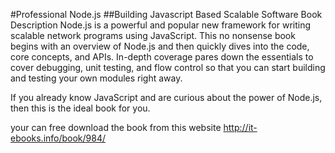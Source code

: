 #Professional Node.js
##Building Javascript Based Scalable Software
Book Description
Node.js is a powerful and popular new framework for writing scalable network programs using JavaScript. This no nonsense book begins with an overview of Node.js and then quickly dives into the code, core concepts, and APIs. In-depth coverage pares down the essentials to cover debugging, unit testing, and flow control so that you can start building and testing your own modules right away.

If you already know JavaScript and are curious about the power of Node.js, then this is the ideal book for you.

your can free download the book from this website http://it-ebooks.info/book/984/